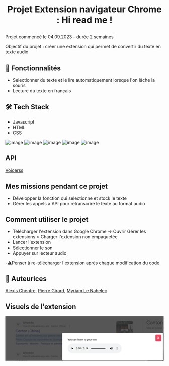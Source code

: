 # <p align="center">Projet Extension navigateur Chrome : Hi read me ! </p>
  
Projet commencé le 04.09.2023 - durée 2 semaines 

Objectif du projet : créer une extension qui permet de convertir du texte en texte audio


## 🧐 Fonctionnalités   
- Selectionner du texte et le lire automatiquement lorsque l'on lâche la souris
- Lecture du texte en français


## 🛠️ Tech Stack
- Javascript
- HTML
- CSS
  
![image](https://img.shields.io/badge/VSCode-0078D4?style=for-the-badge&logo=visual%20studio%20code&logoColor=white 
) ![image](https://img.shields.io/badge/CSS3-1572B6?style=for-the-badge&logo=css3&logoColor=white ) ![image](https://img.shields.io/badge/HTML5-E34F26?style=for-the-badge&logo=html5&logoColor=white) ![image](https://img.shields.io/badge/JavaScript-323330?style=for-the-badge&logo=javascript&logoColor=F7DF1E )
![image](https://img.shields.io/badge/Google_chrome-4285F4?style=for-the-badge&logo=Google-chrome&logoColor=white)


## API
[Voicerss](https://www.voicerss.org/)

## Mes missions pendant ce projet   

- Développer la fonction qui selectionne et stock le texte 
- Gérer les appels à API pour retranscrire le texte au format audio

## Comment utiliser le projet
- Télécharger l'extension dans Google Chrome -> Ouvrir Gérer les extensions > Charger l'extension non empaquetée 
- Lancer l'extension
- Sélectionner le son
- Appuyer sur lecteur audio

-⚠️Penser à re-télécharger l'extension après chaque modification du code

## 🙇 Auteurices 
[Alexis Chentre](https://github.com/C-Alexis4414), [Pierre Girard](https://github.com/Pierregirard44), [Myriam Le Nahelec](https://github.com/MyriamLeNahelec)  
        
## Visuels de l'extension

![Alt text](/img/screenshot.png "accueil")

